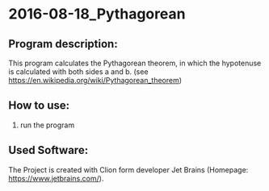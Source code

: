 # 2016-08-18_Pythagorean

## Program description:
This program calculates the Pythagorean theorem, in which the hypotenuse is calculated with both sides a and b.
(see https://en.wikipedia.org/wiki/Pythagorean_theorem)

## How to use:
1. run the program

## Used Software:
The Project is created with Clion form developer Jet Brains (Homepage: https://www.jetbrains.com/).
